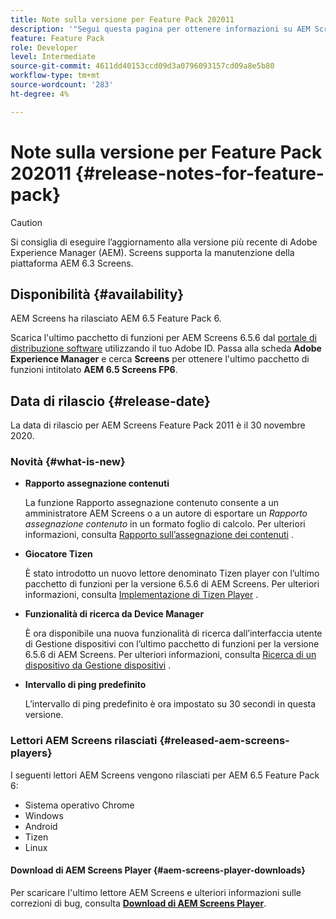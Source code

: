 ```yaml
---
title: Note sulla versione per Feature Pack 202011
description: '"Segui questa pagina per ottenere informazioni su AEM Screens Feature Pack 2011 rilasciato il 30 novembre 2020."'
feature: Feature Pack
role: Developer
level: Intermediate
source-git-commit: 4611dd40153ccd09d3a0796093157cd09a8e5b80
workflow-type: tm+mt
source-wordcount: '283'
ht-degree: 4%

---
```



# Note sulla versione per Feature Pack 202011 {#release-notes-for-feature-pack}

>[!CAUTION]
>Si consiglia di eseguire l’aggiornamento alla versione più recente di Adobe Experience Manager (AEM). Screens supporta la manutenzione della piattaforma AEM 6.3 Screens.

## Disponibilità {#availability}

AEM Screens ha rilasciato AEM 6.5 Feature Pack 6.

Scarica l&#39;ultimo pacchetto di funzioni per AEM Screens 6.5.6 dal [portale di distribuzione software](https://experience.adobe.com/#/downloads/content/software-distribution/en/aem.html) utilizzando il tuo Adobe ID. Passa alla scheda **Adobe Experience Manager** e cerca **Screens** per ottenere l&#39;ultimo pacchetto di funzioni intitolato **AEM 6.5 Screens FP6**.

## Data di rilascio {#release-date}

La data di rilascio per AEM Screens Feature Pack 2011 è il 30 novembre 2020.

### Novità {#what-is-new}

* **Rapporto assegnazione contenuti**

   La funzione Rapporto assegnazione contenuto consente a un amministratore AEM Screens o a un autore di esportare un *Rapporto assegnazione contenuto* in un formato foglio di calcolo.
Per ulteriori informazioni, consulta [Rapporto sull’assegnazione dei contenuti](/help/user-guide/content-assignment-report.md) .


* **Giocatore Tizen**

   È stato introdotto un nuovo lettore denominato Tizen player con l’ultimo pacchetto di funzioni per la versione 6.5.6 di AEM Screens.
Per ulteriori informazioni, consulta [Implementazione di Tizen Player](/help/user-guide/tizen-player.md) .

* **Funzionalità di ricerca da Device Manager**

   È ora disponibile una nuova funzionalità di ricerca dall’interfaccia utente di Gestione dispositivi con l’ultimo pacchetto di funzioni per la versione 6.5.6 di AEM Screens.
Per ulteriori informazioni, consulta [Ricerca di un dispositivo da Gestione dispositivi](/help/user-guide/device-registration.md#search-device) .

* **Intervallo di ping predefinito**

   L’intervallo di ping predefinito è ora impostato su 30 secondi in questa versione.

### Lettori AEM Screens rilasciati {#released-aem-screens-players}

I seguenti lettori AEM Screens vengono rilasciati per AEM 6.5 Feature Pack 6:

* Sistema operativo Chrome
* Windows
* Android
* Tizen
* Linux

#### Download di AEM Screens Player {#aem-screens-player-downloads}

Per scaricare l&#39;ultimo lettore AEM Screens e ulteriori informazioni sulle correzioni di bug, consulta **[Download di AEM Screens Player](https://download.macromedia.com/screens/index.html)**.
